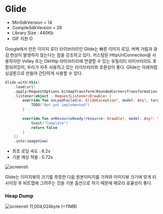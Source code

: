 # Glide

- MinSdkVersion = 14
- CompileSdkVersion = 26
- Library Size : 440Kb
- GIF 지원 O

Google에서 만든 이미지 로더 라이브러리인 Glide는 빠른 이미지 로딩, 버벅 거림과 끊김 현상이 발생하지 않는다는 점을 강조하고 있다. 
커스텀된 HttpUrlConnection을 사용하지만 Volley 또는 OkHttp 라이브러리에 연결할 수 있는 유틸리티 라이브러리도 포함되어있어, 
우리가 자주 사용하고 있는 라이브러리와 호환성이 좋다. Glide는 아래처럼 싱글톤으로 만들어 간단하게 사용할 수 있다.

```kotlin
Glide.with(this)
    .load(url)
    .apply(RequestOptions.bitmapTransform(RoundedCornersTransformation(128, 3)))
    .listener(object : RequestListener<Drawble> {
        override fun onLoadFailed(e: GlideException?, model: Any?, target: Target<Drawble>?, isFirstResource: Boolean): Boolean {
            TODO("Not yet implemented")
        }
        
        override fun onResourceReady(resource: Drawble?, model: Any?, target: Target<Drawble>?, dataSource: DataSource?, isFirstResource: Boolean): Boolean {
            toast("Complete")
            return false
        }
    })
    .into(imageView)
```
- 최초 로딩 속도 : 6.2s
- 기본 캐싱 적용 : 0.72s

![screensh](https://velog.velcdn.com/images%2Fjshme%2Fpost%2Fbc24b36a-8b2e-49c1-89ef-192062e2f417%2Fglide%20test.gif)

Glide는 이미지뷰의 크기를 측정한 다음 원본이미지를 가져와 이미지뷰 크기에 맞게 리사이징 후 비트맵에 그려주는 것을 기본 옵션으로 
하기 때문에 메모리 효율성이 좋다.

### Heap Dump
![screensh](https://velog.velcdn.com/images%2Fjshme%2Fpost%2F179bed8b-6c74-4b2f-b27c-3a4e232b91da%2Fimage.png)
11,004,024byte (=11MB)